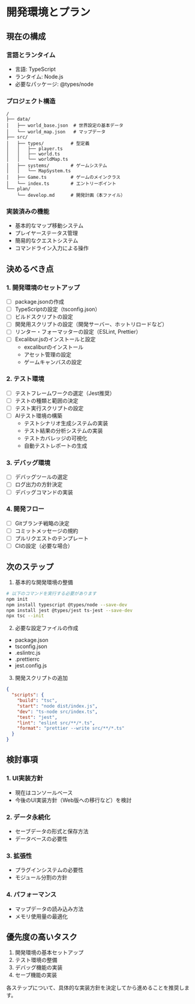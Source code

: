 # 開発環境とプラン

## 現在の構成

### 言語とランタイム
- 言語: TypeScript
- ランタイム: Node.js
- 必要なパッケージ: @types/node

### プロジェクト構造
```
/
├── data/
│   ├── world_base.json  # 世界設定の基本データ
│   └── world_map.json   # マップデータ
├── src/
│   ├── types/          # 型定義
│   │   ├── player.ts
│   │   ├── world.ts
│   │   └── worldMap.ts
│   ├── systems/        # ゲームシステム
│   │   └── MapSystem.ts
│   ├── Game.ts         # ゲームのメインクラス
│   └── index.ts        # エントリーポイント
└── plan/
    └── develop.md      # 開発計画（本ファイル）
```

### 実装済みの機能
- 基本的なマップ移動システム
- プレイヤーステータス管理
- 簡易的なクエストシステム
- コマンドライン入力による操作

## 決めるべき点

### 1. 開発環境のセットアップ
- [ ] package.jsonの作成
- [ ] TypeScriptの設定（tsconfig.json）
- [ ] ビルドスクリプトの設定
- [ ] 開発用スクリプトの設定（開発サーバー、ホットリロードなど）
- [ ] リンター・フォーマッターの設定（ESLint, Prettier）
- [ ] Excalibur.jsのインストールと設定
  - excaliburのインストール
  - アセット管理の設定
  - ゲームキャンバスの設定

### 2. テスト環境
- [ ] テストフレームワークの選定（Jest推奨）
- [ ] テストの種類と範囲の決定
- [ ] テスト実行スクリプトの設定
- [ ] AIテスト環境の構築
  - テストシナリオ生成システムの実装
  - テスト結果の分析システムの実装
  - テストカバレッジの可視化
  - 自動テストレポートの生成

### 3. デバッグ環境
- [ ] デバッグツールの選定
- [ ] ログ出力の方針決定
- [ ] デバッグコマンドの実装

### 4. 開発フロー
- [ ] Gitブランチ戦略の決定
- [ ] コミットメッセージの規約
- [ ] プルリクエストのテンプレート
- [ ] CIの設定（必要な場合）

## 次のステップ

1. 基本的な開発環境の整備
```bash
# 以下のコマンドを実行する必要があります
npm init
npm install typescript @types/node --save-dev
npm install jest @types/jest ts-jest --save-dev
npx tsc --init
```

2. 必要な設定ファイルの作成
- package.json
- tsconfig.json
- .eslintrc.js
- .prettierrc
- jest.config.js

3. 開発スクリプトの追加
```json
{
  "scripts": {
    "build": "tsc",
    "start": "node dist/index.js",
    "dev": "ts-node src/index.ts",
    "test": "jest",
    "lint": "eslint src/**/*.ts",
    "format": "prettier --write src/**/*.ts"
  }
}
```

## 検討事項

### 1. UI実装方針
- 現在はコンソールベース
- 今後のUI実装方針（Web版への移行など）を検討

### 2. データ永続化
- セーブデータの形式と保存方法
- データベースの必要性

### 3. 拡張性
- プラグインシステムの必要性
- モジュール分割の方針

### 4. パフォーマンス
- マップデータの読み込み方法
- メモリ使用量の最適化

## 優先度の高いタスク

1. 開発環境の基本セットアップ
2. テスト環境の整備
3. デバッグ機能の実装
4. セーブ機能の実装

各ステップについて、具体的な実装方針を決定してから進めることを推奨します。 
